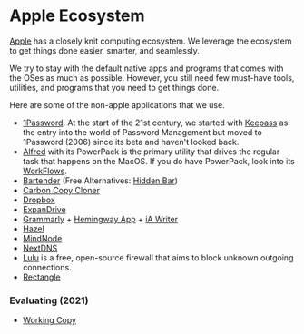 # Apple Ecosystem

[Apple](https://www.apple.com) has a closely knit computing ecosystem. We leverage the ecosystem to get things done easier, smarter, and seamlessly.

We try to stay with the default native apps and programs that comes with the OSes as much as possible. However, you still need few must-have tools, utilities, and programs that you need to get things done.

Here are some of the non-apple applications that we use.

- [1Password](https://1password.com). At the start of the 21st century, we started with [Keepass](https://keepass.info) as the entry into the world of Password Management but moved to 1Password (2006) since its beta and haven't looked back.
- [Alfred](https://www.alfredapp.com) with its PowerPack is the primary utility that drives the regular task that happens on the MacOS. If you do have PowerPack, look into its [WorkFlows](https://www.alfredapp.com/workflows/).
- [Bartender](https://www.macbartender.com) (Free Alternatives: [Hidden Bar](https://superbits.co/hidden/))
- [Carbon Copy Cloner](https://bombich.com)
- [Dropbox](https://www.dropbox.com/)
- [ExpanDrive](https://www.expandrive.com)
- [Grammarly](https://app.grammarly.com) + [Hemingway App](http://www.hemingwayapp.com) + [iA Writer](https://ia.net/writer)
- [Hazel](https://www.noodlesoft.com)
- [MindNode](https://mindnode.com)
- [NextDNS](https://nextdns.io/?from=at8wqcps)
- [Lulu](https://objective-see.com/products/lulu.html) is a free, open-source firewall that aims to block unknown outgoing connections.
- [Rectangle](https://rectangleapp.com)

### Evaluating (2021)

- [Working Copy](https://workingcopyapp.com)